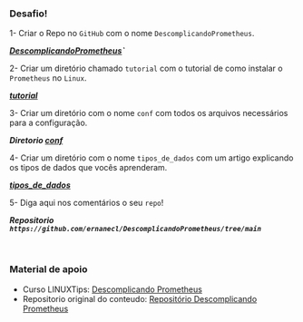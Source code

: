 ### Desafio!

1- Criar o Repo no `GitHub` com o nome `DescomplicandoPrometheus`. 

**_[DescomplicandoPrometheus](https://github.com/ernanecl/DescomplicandoPrometheus/tree/main)`_**

2- Criar um diretório chamado `tutorial` com o tutorial de como instalar o `Prometheus` no `Linux`.

**_[tutorial](https://github.com/ernanecl/DescomplicandoPrometheus/tree/main/tutorial)_**

3- Criar um diretório com o nome `conf` com todos os arquivos necessários para a configuração.

**_Diretorio [conf](https://github.com/ernanecl/DescomplicandoPrometheus/tree/main/conf)_**

4- Criar um diretório com o nome `tipos_de_dados` com um artigo explicando os tipos de dados que vocês aprenderam.

**_[tipos_de_dados](https://github.com/ernanecl/DescomplicandoPrometheus/tree/main/tipos_de_dados)_**

5- Diga aqui nos comentários o seu `repo`!

**_Repositorio `https://github.com/ernanecl/DescomplicandoPrometheus/tree/main`_**

&nbsp;
&nbsp;

### Material de apoio

- Curso LINUXTips: [Descomplicando Prometheus](https://www.linuxtips.io/course/descomplicando-prometheus)
- Repositorio original do conteudo: [Repositório Descomplicando Prometheus](https://github.com/badtuxx/DescomplicandoPrometheus)